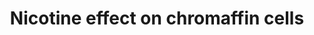 ---
annotations:
- id: CL:0000166
  parent: native cell
  type: Cell Type Ontology
  value: chromaffin cell
- id: PW:0000721
  parent: drug pathway
  type: Pathway Ontology
  value: nicotine drug pathway
authors:
- Khanspers
- AlexanderPico
- MaintBot
- Andra
- Metalmephisto
- Eweitz
- Egonw
citedin: ''
communities: []
description: 'Nicotine is an alkaloid found in tobacco plants. It is a substance that
  acts as a stimulant in humans and is one of the main factors responsible for tobacco
  dependence. When nicotine enters the body, it is distributed quickly through the
  bloodstream, and it can cross the blood-brain barrier to enter the central nervous
  system (CNS). It binds to two main types of nicotinic acetylcholine receptors: the
  ganglion type and the CNS type.  In chromaffin cells in the adrenal medulla, nicotine
  binds to the ganglion-type nicotinic acetylcholine receptor, which is composed of
  alpha 3 (CHRNA3) and beta 4 (CHRNB4) subunits. By binding to the receptors, nicotine
  causes cell depolarization and an influx of calcium through voltage dependent calcium
  channels. Calcium triggers the release of epinephrine from the chromaffin vesicles
  into the bloodstream, which leads to increased heart rate and blood pressure and
  elevation of blood glucose level.  Sources: [PharmGKB Nicotine in Chromaffin Cells](http://www.pharmgkb.org),
  [Wikipedia:Nicotine](http://en.wikipedia.org/wiki/Nicotine)'
last-edited: 2025-06-06
ndex: 4adde078-8b63-11eb-9e72-0ac135e8bacf
organisms:
- Homo sapiens
redirect_from:
- /index.php/Pathway:WP1603
- /instance/WP1603
- /instance/WP1603_r139360
revision: r139360
schema-jsonld:
- '@context': https://schema.org/
  '@id': https://wikipathways.github.io/pathways/WP1603.html
  '@type': Dataset
  creator:
    '@type': Organization
    name: WikiPathways
  description: 'Nicotine is an alkaloid found in tobacco plants. It is a substance
    that acts as a stimulant in humans and is one of the main factors responsible
    for tobacco dependence. When nicotine enters the body, it is distributed quickly
    through the bloodstream, and it can cross the blood-brain barrier to enter the
    central nervous system (CNS). It binds to two main types of nicotinic acetylcholine
    receptors: the ganglion type and the CNS type.  In chromaffin cells in the adrenal
    medulla, nicotine binds to the ganglion-type nicotinic acetylcholine receptor,
    which is composed of alpha 3 (CHRNA3) and beta 4 (CHRNB4) subunits. By binding
    to the receptors, nicotine causes cell depolarization and an influx of calcium
    through voltage dependent calcium channels. Calcium triggers the release of epinephrine
    from the chromaffin vesicles into the bloodstream, which leads to increased heart
    rate and blood pressure and elevation of blood glucose level.  Sources: [PharmGKB
    Nicotine in Chromaffin Cells](http://www.pharmgkb.org), [Wikipedia:Nicotine](http://en.wikipedia.org/wiki/Nicotine)'
  keywords:
  - CACNA1C
  - CACNA1G
  - CHRNA3
  - CHRNB4
  - Ca++
  - Epinephrine
  - K+
  - Na+
  - Nicotine
  license: CC0
  name: Nicotine effect on chromaffin cells
seo: CreativeWork
title: Nicotine effect on chromaffin cells
wpid: WP1603
---